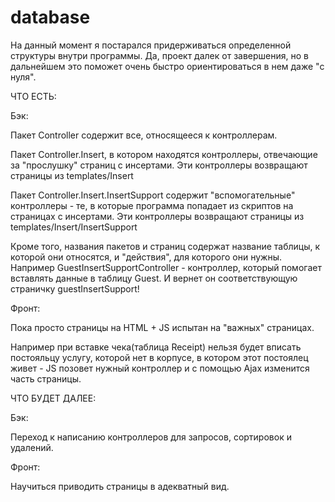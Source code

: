 # database
На данный момент я постарался придерживаться определенной структуры внутри программы. 
Да, проект далек от завершения, но в дальнейшем это поможет очень быстро ориентироваться в нем даже "с нуля".

ЧТО ЕСТЬ: 

Бэк:

  Пакет Controller содержит все, относящееся к контроллерам.

  Пакет Controller.Insert, в котором находятся контроллеры, отвечающие за "прослушку" страниц с инсертами. Эти контроллеры возвращают страницы из templates/Insert

  Пакет Controller.Insert.InsertSupport содержит "вспомогательные" контроллеры - те, в которые программа попадает из скриптов на страницах с инсертами. Эти контроллеры возвращают страницы из templates/Insert/InsertSupport

  Кроме того, названия пакетов и страниц содержат название таблицы, к которой они относятся, и "действия", для которого они нужны. Например GuestInsertSupportController - контроллер, который помогает вставлять данные в таблицу Guest. И вернет он соответствующую страничку guestInsertSupport!
  
  Фронт:
  
  Пока просто страницы на HTML + JS испытан на "важных" страницах.
  
  Например при вставке чека(таблица Receipt) нельзя будет вписать постояльцу услугу, которой нет в корпусе, в котором этот постоялец живет - JS позовет нужный контроллер и с помощью Ajax изменится часть страницы.
  
 
 ЧТО БУДЕТ ДАЛЕЕ:

Бэк:

Переход к написанию контроллеров для запросов, сортировок и удалений. 

Фронт:

Научиться приводить страницы в адекватный вид. 
